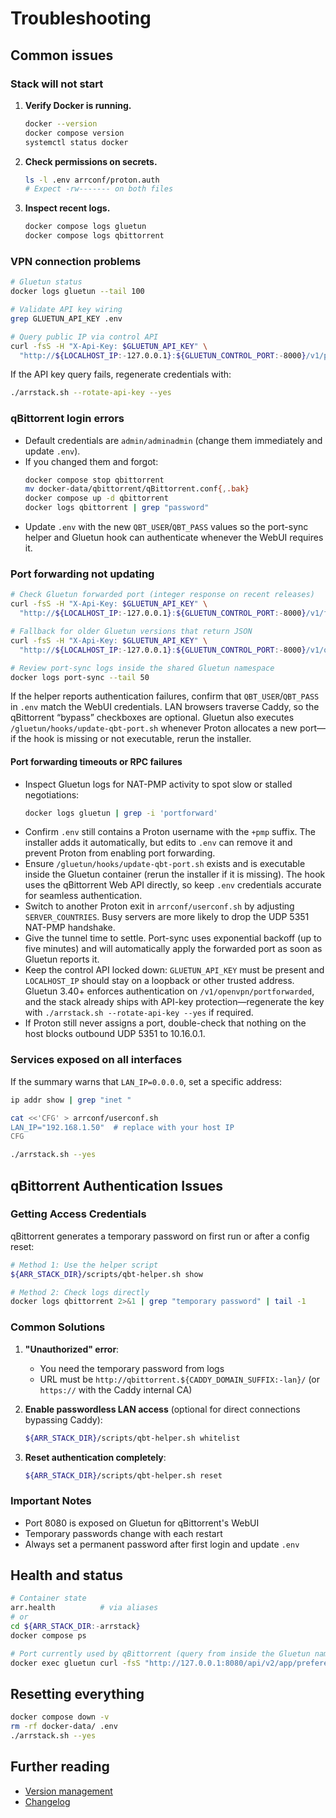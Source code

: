 # Troubleshooting

## Common issues

### Stack will not start
1. **Verify Docker is running.**
   ```bash
   docker --version
   docker compose version
   systemctl status docker
   ```
2. **Check permissions on secrets.**
   ```bash
   ls -l .env arrconf/proton.auth
   # Expect -rw------- on both files
   ```
3. **Inspect recent logs.**
   ```bash
   docker compose logs gluetun
   docker compose logs qbittorrent
   ```

### VPN connection problems
```bash
# Gluetun status
docker logs gluetun --tail 100

# Validate API key wiring
grep GLUETUN_API_KEY .env

# Query public IP via control API
curl -fsS -H "X-Api-Key: $GLUETUN_API_KEY" \
  "http://${LOCALHOST_IP:-127.0.0.1}:${GLUETUN_CONTROL_PORT:-8000}/v1/publicip/ip" | jq
```

If the API key query fails, regenerate credentials with:
```bash
./arrstack.sh --rotate-api-key --yes
```

### qBittorrent login errors
- Default credentials are `admin/adminadmin` (change them immediately and update `.env`).
- If you changed them and forgot:
  ```bash
  docker compose stop qbittorrent
  mv docker-data/qbittorrent/qBittorrent.conf{,.bak}
  docker compose up -d qbittorrent
  docker logs qbittorrent | grep "password"
  ```
- Update `.env` with the new `QBT_USER`/`QBT_PASS` values so the port-sync helper and Gluetun hook can authenticate whenever the WebUI requires it.

### Port forwarding not updating
```bash
# Check Gluetun forwarded port (integer response on recent releases)
curl -fsS -H "X-Api-Key: $GLUETUN_API_KEY" \
  "http://${LOCALHOST_IP:-127.0.0.1}:${GLUETUN_CONTROL_PORT:-8000}/v1/forwardedport"

# Fallback for older Gluetun versions that return JSON
curl -fsS -H "X-Api-Key: $GLUETUN_API_KEY" \
  "http://${LOCALHOST_IP:-127.0.0.1}:${GLUETUN_CONTROL_PORT:-8000}/v1/openvpn/portforwarded" | jq '.port'

# Review port-sync logs inside the shared Gluetun namespace
docker logs port-sync --tail 50
```
If the helper reports authentication failures, confirm that `QBT_USER`/`QBT_PASS` in `.env` match the WebUI credentials. LAN browsers traverse Caddy, so the qBittorrent “bypass” checkboxes are optional. Gluetun also executes `/gluetun/hooks/update-qbt-port.sh` whenever Proton allocates a new port—if the hook is missing or not executable, rerun the installer.

#### Port forwarding timeouts or RPC failures
- Inspect Gluetun logs for NAT-PMP activity to spot slow or stalled negotiations:
  ```bash
  docker logs gluetun | grep -i 'portforward'
  ```
- Confirm `.env` still contains a Proton username with the `+pmp` suffix. The installer adds it automatically, but edits to `.env` can remove it and prevent Proton from enabling port forwarding.
- Ensure `/gluetun/hooks/update-qbt-port.sh` exists and is executable inside the Gluetun container (rerun the installer if it is missing). The hook uses the qBittorrent Web API directly, so keep `.env` credentials accurate for seamless authentication.
- Switch to another Proton exit in `arrconf/userconf.sh` by adjusting `SERVER_COUNTRIES`. Busy servers are more likely to drop the UDP 5351 NAT-PMP handshake.
- Give the tunnel time to settle. Port-sync uses exponential backoff (up to five minutes) and will automatically apply the forwarded port as soon as Gluetun reports it.
- Keep the control API locked down: `GLUETUN_API_KEY` must be present and `LOCALHOST_IP` should stay on a loopback or other trusted address. Gluetun 3.40+ enforces authentication on `/v1/openvpn/portforwarded`, and the stack already ships with API-key protection—regenerate the key with `./arrstack.sh --rotate-api-key --yes` if required.
- If Proton still never assigns a port, double-check that nothing on the host blocks outbound UDP 5351 to 10.16.0.1.


### Services exposed on all interfaces
If the summary warns that `LAN_IP=0.0.0.0`, set a specific address:
```bash
ip addr show | grep "inet "

cat <<'CFG' > arrconf/userconf.sh
LAN_IP="192.168.1.50"  # replace with your host IP
CFG

./arrstack.sh --yes
```

## qBittorrent Authentication Issues

### Getting Access Credentials

qBittorrent generates a temporary password on first run or after a config reset:

```bash
# Method 1: Use the helper script
${ARR_STACK_DIR}/scripts/qbt-helper.sh show

# Method 2: Check logs directly
docker logs qbittorrent 2>&1 | grep "temporary password" | tail -1
```

### Common Solutions

1. **"Unauthorized" error**:
   - You need the temporary password from logs
   - URL must be `http://qbittorrent.${CADDY_DOMAIN_SUFFIX:-lan}/` (or `https://` with the Caddy internal CA)

2. **Enable passwordless LAN access** (optional for direct connections bypassing Caddy):
   ```bash
   ${ARR_STACK_DIR}/scripts/qbt-helper.sh whitelist
   ```

3. **Reset authentication completely**:
   ```bash
   ${ARR_STACK_DIR}/scripts/qbt-helper.sh reset
   ```

### Important Notes
- Port 8080 is exposed on Gluetun for qBittorrent's WebUI
- Temporary passwords change with each restart
- Always set a permanent password after first login and update `.env`

## Health and status
```bash
# Container state
arr.health          # via aliases
# or
cd ${ARR_STACK_DIR:-arrstack}
docker compose ps
```

```bash
# Port currently used by qBittorrent (query from inside the Gluetun namespace)
docker exec gluetun curl -fsS "http://127.0.0.1:8080/api/v2/app/preferences" | jq '.listen_port'
```

## Resetting everything
```bash
docker compose down -v
rm -rf docker-data/ .env
./arrstack.sh --yes
```

## Further reading
- [Version management](VERSION_MANAGEMENT.md)
- [Changelog](../CHANGELOG.md)
